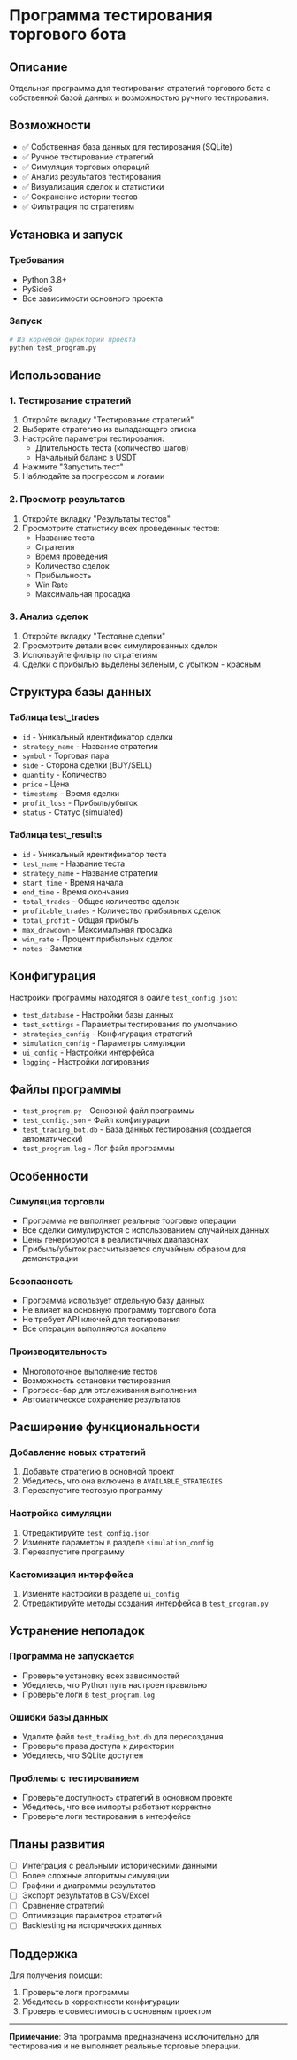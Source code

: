 # Программа тестирования торгового бота

## Описание

Отдельная программа для тестирования стратегий торгового бота с собственной базой данных и возможностью ручного тестирования.

## Возможности

- ✅ Собственная база данных для тестирования (SQLite)
- ✅ Ручное тестирование стратегий
- ✅ Симуляция торговых операций
- ✅ Анализ результатов тестирования
- ✅ Визуализация сделок и статистики
- ✅ Сохранение истории тестов
- ✅ Фильтрация по стратегиям

## Установка и запуск

### Требования

- Python 3.8+
- PySide6
- Все зависимости основного проекта

### Запуск

```bash
# Из корневой директории проекта
python test_program.py
```

## Использование

### 1. Тестирование стратегий

1. Откройте вкладку "Тестирование стратегий"
2. Выберите стратегию из выпадающего списка
3. Настройте параметры тестирования:
   - Длительность теста (количество шагов)
   - Начальный баланс в USDT
4. Нажмите "Запустить тест"
5. Наблюдайте за прогрессом и логами

### 2. Просмотр результатов

1. Откройте вкладку "Результаты тестов"
2. Просмотрите статистику всех проведенных тестов:
   - Название теста
   - Стратегия
   - Время проведения
   - Количество сделок
   - Прибыльность
   - Win Rate
   - Максимальная просадка

### 3. Анализ сделок

1. Откройте вкладку "Тестовые сделки"
2. Просмотрите детали всех симулированных сделок
3. Используйте фильтр по стратегиям
4. Сделки с прибылью выделены зеленым, с убытком - красным

## Структура базы данных

### Таблица test_trades

- `id` - Уникальный идентификатор сделки
- `strategy_name` - Название стратегии
- `symbol` - Торговая пара
- `side` - Сторона сделки (BUY/SELL)
- `quantity` - Количество
- `price` - Цена
- `timestamp` - Время сделки
- `profit_loss` - Прибыль/убыток
- `status` - Статус (simulated)

### Таблица test_results

- `id` - Уникальный идентификатор теста
- `test_name` - Название теста
- `strategy_name` - Название стратегии
- `start_time` - Время начала
- `end_time` - Время окончания
- `total_trades` - Общее количество сделок
- `profitable_trades` - Количество прибыльных сделок
- `total_profit` - Общая прибыль
- `max_drawdown` - Максимальная просадка
- `win_rate` - Процент прибыльных сделок
- `notes` - Заметки

## Конфигурация

Настройки программы находятся в файле `test_config.json`:

- `test_database` - Настройки базы данных
- `test_settings` - Параметры тестирования по умолчанию
- `strategies_config` - Конфигурация стратегий
- `simulation_config` - Параметры симуляции
- `ui_config` - Настройки интерфейса
- `logging` - Настройки логирования

## Файлы программы

- `test_program.py` - Основной файл программы
- `test_config.json` - Файл конфигурации
- `test_trading_bot.db` - База данных тестирования (создается автоматически)
- `test_program.log` - Лог файл программы

## Особенности

### Симуляция торговли

- Программа не выполняет реальные торговые операции
- Все сделки симулируются с использованием случайных данных
- Цены генерируются в реалистичных диапазонах
- Прибыль/убыток рассчитывается случайным образом для демонстрации

### Безопасность

- Программа использует отдельную базу данных
- Не влияет на основную программу торгового бота
- Не требует API ключей для тестирования
- Все операции выполняются локально

### Производительность

- Многопоточное выполнение тестов
- Возможность остановки тестирования
- Прогресс-бар для отслеживания выполнения
- Автоматическое сохранение результатов

## Расширение функциональности

### Добавление новых стратегий

1. Добавьте стратегию в основной проект
2. Убедитесь, что она включена в `AVAILABLE_STRATEGIES`
3. Перезапустите тестовую программу

### Настройка симуляции

1. Отредактируйте `test_config.json`
2. Измените параметры в разделе `simulation_config`
3. Перезапустите программу

### Кастомизация интерфейса

1. Измените настройки в разделе `ui_config`
2. Отредактируйте методы создания интерфейса в `test_program.py`

## Устранение неполадок

### Программа не запускается

- Проверьте установку всех зависимостей
- Убедитесь, что Python путь настроен правильно
- Проверьте логи в `test_program.log`

### Ошибки базы данных

- Удалите файл `test_trading_bot.db` для пересоздания
- Проверьте права доступа к директории
- Убедитесь, что SQLite доступен

### Проблемы с тестированием

- Проверьте доступность стратегий в основном проекте
- Убедитесь, что все импорты работают корректно
- Проверьте логи тестирования в интерфейсе

## Планы развития

- [ ] Интеграция с реальными историческими данными
- [ ] Более сложные алгоритмы симуляции
- [ ] Графики и диаграммы результатов
- [ ] Экспорт результатов в CSV/Excel
- [ ] Сравнение стратегий
- [ ] Оптимизация параметров стратегий
- [ ] Backtesting на исторических данных

## Поддержка

Для получения помощи:

1. Проверьте логи программы
2. Убедитесь в корректности конфигурации
3. Проверьте совместимость с основным проектом

---

**Примечание**: Эта программа предназначена исключительно для тестирования и не выполняет реальные торговые операции.